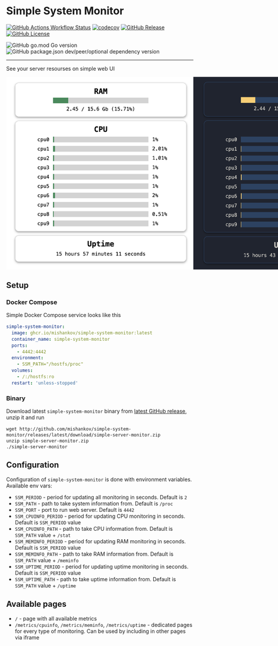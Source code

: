 # Simple System Monitor

[![GitHub Actions Workflow Status](https://img.shields.io/github/actions/workflow/status/mishankov/simple-system-monitor/ci.yml)](https://github.com/mishankov/simple-system-monitor/actions/workflows/ci.yml)
[![codecov](https://codecov.io/gh/mishankov/simple-system-monitor/graph/badge.svg?token=SACQUDDX8R)](https://codecov.io/gh/mishankov/simple-system-monitor)
[![GitHub Release](https://img.shields.io/github/v/release/mishankov/simple-system-monitor?display_name=tag&label=latest%20release)](https://github.com/mishankov/simple-system-monitor/releases/latest)
[![GitHub License](https://img.shields.io/github/license/mishankov/simple-system-monitor)](https://github.com/mishankov/simple-system-monitor/blob/main/LICENSE)


![GitHub go.mod Go version](https://img.shields.io/github/go-mod/go-version/mishankov/simple-system-monitor)
![GitHub package.json dev/peer/optional dependency version](https://img.shields.io/github/package-json/dependency-version/mishankov/simple-system-monitor/dev/svelte?filename=webapp%2Fpackage.json)

---

See your server resourses on simple web UI

<div style="display: flex">
  <img src="docs/images/theme-default.png"/>
  <img src="docs/images/theme-ayu.png"/>
  <img src="docs/images/theme-solarized-light.png"/>
</div>

## Setup

### Docker Compose

Simple Docker Compose service looks like this

```yaml
simple-system-monitor:
  image: ghcr.io/mishankov/simple-system-monitor:latest
  container_name: simple-system-monitor
  ports:
    - 4442:4442
  environment:
    - SSM_PATH="/hostfs/proc"
  volumes:
    - /:/hostfs:ro
  restart: 'unless-stopped'
```

### Binary

Download latest `simple-system-monitor` binary from [latest GitHub release](https://github.com/mishankov/simple-system-monitor/releases/latest), unzip it and run

```shell
wget http://github.com/mishankov/simple-system-monitor/releases/latest/download/simple-server-monitor.zip
unzip simple-server-monitor.zip
./simple-server-monitor
```

## Configuration

Configuration of `simple-system-monitor` is done with environment variables. Available env vars:

- `SSM_PERIOD` - period for updating all monitoring in seconds. Default is `2`
- `SSM_PATH` - path to take system information from. Default is `/proc`
- `SSM_PORT` - port to run web server. Default is `4442`
- `SSM_CPUINFO_PERIOD` - period for updating CPU monitoring in seconds. Default is `SSM_PERIOD` value
- `SSM_CPUINFO_PATH` - path to take CPU information from. Default is `SSM_PATH` value + `/stat`
- `SSM_MEMINFO_PERIOD` - period for updating RAM monitoring in seconds. Default is `SSM_PERIOD` value
- `SSM_MEMINFO_PATH` - path to take RAM information from. Default is `SSM_PATH` value + `/meminfo`
- `SSM_UPTIME_PERIOD` - period for updating uptime monitoring in seconds. Default is `SSM_PERIOD` value
- `SSM_UPTIME_PATH` - path to take uptime information from. Default is `SSM_PATH` value + `/uptime`

## Available pages

- `/` - page with all available metrics
- `/metrics/cpuinfo`, `/metrics/meminfo`, `/metrics/uptime` - dedicated pages for every type of monitoring. Can be used by including in other pages via iframe
